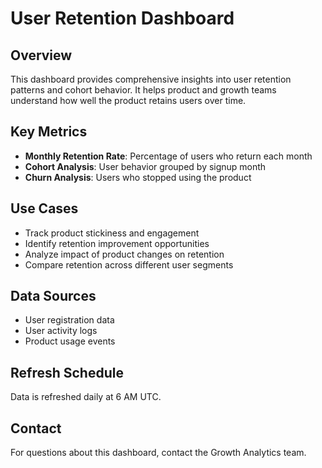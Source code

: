# User Retention Dashboard

## Overview
This dashboard provides comprehensive insights into user retention patterns and cohort behavior. It helps product and growth teams understand how well the product retains users over time.

## Key Metrics
- **Monthly Retention Rate**: Percentage of users who return each month
- **Cohort Analysis**: User behavior grouped by signup month
- **Churn Analysis**: Users who stopped using the product

## Use Cases
- Track product stickiness and engagement
- Identify retention improvement opportunities
- Analyze impact of product changes on retention
- Compare retention across different user segments

## Data Sources
- User registration data
- User activity logs
- Product usage events

## Refresh Schedule
Data is refreshed daily at 6 AM UTC.

## Contact
For questions about this dashboard, contact the Growth Analytics team.
